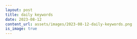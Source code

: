 ```yaml
---
layout: post
title: daily keywords
date: 2023-08-12
content_url: assets/images/2023-08-12-daily-keywords.png
is_image: true
---
```

